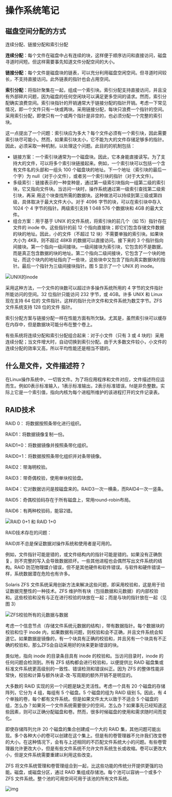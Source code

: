 # 操作系统笔记

## 磁盘空间分配的方式

连续分配、链接分配和索引分配

**连续分配**：每个文件在磁盘中占有连续的块，这样便于顺序访问和直接访问，磁盘寻道时间短。但这样需要事先知道文件分配空间的大小。

**链接分配**：每个文件是磁盘块的链表，可以充分利用磁盘空闲空间。但寻道时间较长，不支持直接访问。此外链表的指针也会占用空间。

**索引分配**：将指针聚集在一起，组成一个索引块。索引分配支持直接访问，并且没有外部碎片问题，因为磁盘的任何空闲块可以满足更多空间的请求。然而，索引分配确实浪费空间。索引块指针的开销通常大于链接分配的指针开销。考虑一下常见情况，即一个文件只有一块或两块。采用链接分配，每块只浪费一个指针的空间。采用索引分配，即使只有一个或两个指针是非空的，也必须分配一个完整的索引块。

这一点提出了一个问题：索引块应为多大？每个文件必须有一个索引块，因此需要索引块尽可能小。然而，如果索引块太小，它不能为大的文件存储足够多的指针。因此，必须采取一种机制，以处理这个问题。此目的的机制包括：

- 链接方案：一个索引块通常为一个磁盘块。因此，它本身能直接读写。为了支持大的文件，可以将多个索引块链接起来。例如，一个索引块可以包括一个含有文件名的头部和一组头 100 个磁盘块的地址。下一个地址（索引块的最后一个字）为 null（对于小文件），或者另一个索引块的指针（对于大文件）。
- 多级索引：链接表示的一种变种是，通过第一级索引块指向一组第二级的索引块，它又指向文件块。当访问一块时，操作系统通过第一级索引查找第二级索引块，再采 用这个块查找所需的数据块。这种做法可以持续到第三级或第四级，具体取决于最大文件大小。对于 4096 字节的块，可以在索引块中存入 1024 个 4 字节的指针。两级索引支持 1 048 576 个数据块和 4GB 的最大文件。
- 组合方案：用于基于 UNIX 的文件系统，将索引块的前几个（如 15）指针存在文件的 inode 中。这些指针的前 12 个指向直接块；即它们包含存储文件数据的块的地址。因此，小的文件（不超过 12 块）不需要单独的索引块。如果块大小为 4KB，则不超过 48KB 的数据可以直接访问。接下来的 3 个指针指向间接块。第一个指向一级间接块。一级间接块为索引块，它包含的不是数据，而是真正包含数据的块的地址。第二个指向二级间接块，它包含了一个块的地址，而这个块内的地址指向了一些块，这些块中又包含了指向真实数据块的指针。最后一个指针为三级间接块指针。图 5 显示了一个 UNIX 的 inode。

![UNIX的inode](http://c.biancheng.net/uploads/allimg/181112/2-1Q112104552123.gif)

采用这种方法，一个文件的块数可以超过许多操作系统所用的 4 字节的文件指针所能访问的空间。32 位指针只能访问 232 字节，或 4GB。许多 UNIX 和 Linux 现在支持 64 位的 文件指针。这样的指针允许文件和文件系统为数艾字节。ZFS 文件系统支持 128 位的文件 指针。

索引分配方案与链接分配一样在性能方面有所欠缺。尤其是，虽然索引块可以缓存在内存中，但是数据块可能分布在整个卷上。

有些系统将连续分配和索引分配组合起来：对于小文件（只有 3 或 4 块的）采用连续分配；当文件增大时，自动切换到索引分配。由于大多数文件较小，小文件的连续分配的效率又高，所以平均性能还是相当不错的。



## 什么是文件，文件描述符？

在Linux操作系统中，一切皆文件。为了将应用程序和文件对应，文件描述符应运而生。例如0表示标准输入，1表示标准输出，2表示标准错误。fd是非负整数。实际上它是一个索引值，指向内核为每个进程所维护的该进程打开的文件记录表。



## RAID技术

RAID 0： 将数据按照条带化进行组织。

RAID1：将数据镜像复制一份。

RAID1+0：将数据镜像并按照条带化组织。

RAID0+1：将数据按照条带化组织并对条带镜像。

RAID2：带海明校验。

RAID3：带奇偶校验，使用单块校验盘。

RAID4：它对数据访问是按磁盘来的。RAID3一次一横条，而RAID4一次一竖条。

RAID5：奇偶校验码存在于所有磁盘上，常用round-robin布局。

RAID6：有两种校验码，能容2错。

![RAID 0+1 和 RAID 1+0](http://c.biancheng.net/uploads/allimg/181109/2-1Q109160349241.gif)

RAID技术存在的问题：

RAID并不总是保证数据对操作系统和使用者是可用的。

例如，文件指针可能是错的，或文件结构内的指针可能是错的。如果没有正确恢复，则不完整的写入会导致数据损坏。一些其他进程也会偶然写出文件系统的结构。RAID 防范物理媒介错误，但不是其他硬件和软件错误。与软件和硬件错误一样，系统数据潜在危险也有许多。

Solaris ZFS 文件系统采用创新方法来解决这些问题，即采用校验和，这是用于验证数据完整性的一种技术。ZFS 维护所有块（包括数据和元数据）的内部校验和。这些校验和没有与正在进行校验的块放在一起；而是与块的指针放在一起（见图 3）

![ZFS校验所有的元数据与数据](http://c.biancheng.net/uploads/allimg/181109/2-1Q109160A9106.gif)

考虑一个信息节点（存储文件系统元数据的结构），带有数据指针。每个数据块的校验和位于 inode 内，如果数据有问题，则校验和会不正确，并且文件系统会知道它。如果数据是镜像的，有一个块具有正确的校验和，并且另有一个块具有不正确的校验和，那么ZFS会自动采用好的块来更新错误的块。


类似地，指向 inode 的目录条目具有 inode 的校验和。当访问目录时，inode 的任何问题会检测到。所有 ZFS 结构都会进行校验和，以便提供比 RAID 磁盘集或标准文件系统更高级别的一致性、错误检测和错误纠正。因为 ZFS 的整体性能非常快，校验和计算与额外块读-改-写周期的额外开销不是明显的。

大多数的 RAID 实现的另一个问题是缺乏灵活性。考虑一个具有 20 个磁盘的存储阵列，它分为 4 组，每组有 5 个磁盘。5 个磁盘的组为 RAID 级别 5。因此，有 4 个单独的卷，每个都有文件系统。但是如果文件太大以致于不适合 5 个磁盘的组，怎么办？如果另一个文件系统需要很少的空间，怎么办？如果事先已经知道这些因素，则可以正确分配磁盘和卷。然而，很多时候磁盘的使用和需求随时间而变化。

即使存储阵列允许 20 个磁盘的集合创建成一个大的 RAID 集，其他问题可能出现。多个各种大小的卷可以创建在这个集上。但是有的卷管理器不允许我们改变卷的大小。在这种情况下，会有与上述相同的不匹配文件系统大小的问题。有些卷管理器允许更改大小，但是有些文件系统不允许文件系统生长或收缩。卷可以更改大小，但是文件系统需要重建以利用这些改变。

ZFS 将文件系统管理和卷管理组合到一起，比这些功能的传统分开提供更强的功能。磁盘，或磁盘分区，通过 RAID 集组成存储池。每个池可以容纳一个或多个 ZFS 文件系统。整个池的可用空间可用于该池的所有文件系统。

![img](http://c.biancheng.net/uploads/allimg/181109/2-1Q109160P14c.gif)
